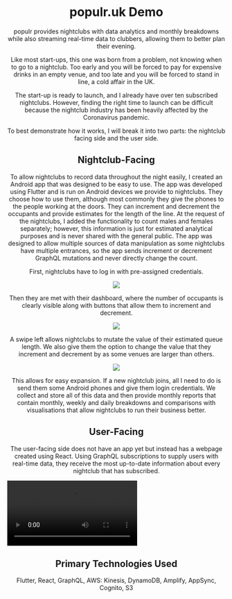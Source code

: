 <h1 align="center">populr.uk Demo</h1>
<p align="center">
populr provides nightclubs with data analytics and monthly breakdowns while also streaming real-time data to clubbers, allowing them to better plan their evening. 
</p>

<p align="center">
Like most start-ups, this one was born from a problem, not knowing when to go to a nightclub. Too early and you will be forced to pay for expensive drinks in an empty venue, and too late and you will be forced to stand in line, a cold affair in the UK. 
</p>

<p align="center">
The start-up is ready to launch, and I already have over ten subscribed nightclubs. However, finding the right time to launch can be difficult because the nightclub industry has been heavily affected by the Coronavirus pandemic.  
</p>

<p align="center">
To best demonstrate how it works, I will break it into two parts: the nightclub facing side and the user side.  
</p>

<h2 align="center">Nightclub-Facing</h2>

<p align="center">
To allow nightclubs to record data throughout the night easily, I created an Android app that was designed to be easy to use. The app was developed using Flutter and is run on Android devices we provide to nightclubs. They choose how to use them, although most commonly they give the phones to the people working at the doors. They can increment and decrement the occupants and provide estimates for the length of the line. At the request of the nightclubs, I added the functionality to count males and females separately; however, this information is just for estimated analytical purposes and is never shared with the general public. The app was designed to allow multiple sources of data manipulation as some nightclubs have multiple entrances, so the app sends increment or decrement GraphQL mutations and never directly change the count.
</p>

<p align="center">
First, nightclubs have to log in with pre-assigned credentials. 
</p>

<p align="center">
  <img src="https://user-images.githubusercontent.com/24978137/146473514-f27bee3d-ad21-44f5-a2bc-28db91284c8d.png">
</p>

<p align="center">
Then they are met with their dashboard, where the number of occupants is clearly visible along with buttons that allow them to increment and decrement. 
</p>

<p align="center">
  <img src="https://user-images.githubusercontent.com/24978137/146473509-aff23fff-d13d-43b3-b4e9-bdd4d16cfdd1.png">
</p>

<p align="center">
A swipe left allows nightclubs to mutate the value of their estimated queue length. We also give them the option to change the value that they increment and decrement by as some venues are larger than others.
</p>

<p align="center">
  <img src="https://user-images.githubusercontent.com/24978137/146473512-81df559a-5cfc-499b-8f85-6b57be33c0a8.png">
</p>

<p align="center">
This allows for easy expansion. If a new nightclub joins, all I need to do is send them some Android phones and give them login credentials. We collect and store all of this data and then provide monthly reports that contain monthly, weekly and daily breakdowns and comparisons with visualisations that allow nightclubs to run their business better. 
</p>

<h2 align="center">User-Facing</h2>

<p align="center">
The user-facing side does not have an app yet but instead has a webpage created using React. Using GraphQL subscriptions to supply users with real-time data, they receive the most up-to-date information about every nightclub that has subscribed. 
</p>

<video align="center" src="https://user-images.githubusercontent.com/24978137/146474559-204ea1e9-c838-4509-acbf-691db4049d87.mp4">
</video>

<h2 align="center">Primary Technologies Used</h2>

<p align="center">
Flutter, React, GraphQL, AWS: Kinesis, DynamoDB, Amplify, AppSync, Cognito, S3
</p>


